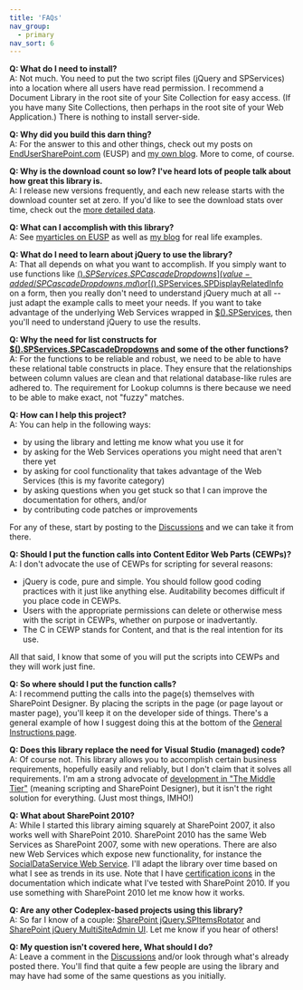 ```yaml
---
title: 'FAQs'
nav_group:
  - primary
nav_sort: 6
---
```


**Q: What do I need to install?**  
A: Not much. You need to put the two script files (jQuery and SPServices) into a location where all users have read permission. I recommend a Document Library in the root site of your Site Collection for easy access. (If you have many Site Collections, then perhaps in the root site of your Web Application.) There is nothing to install server-side.

**Q: Why did you build this darn thing?**  
A: For the answer to this and other things, check out my posts on [EndUserSharePoint.com](http://www.endusersharepoint.com/category/authors/marc-d-anderson/) (EUSP) and [my own blog](http://sympmarc.com). More to come, of course.

**Q: Why is the download count so low? I've heard lots of people talk about how great this library is.**  
A: I release new versions frequently, and each new release starts with the download counter set at zero. If you'd like to see the download stats over time, check out the [more detailed data](http://spservices.codeplex.com/stats).  

**Q: What can I accomplish with this library?**  
A: See [myarticles on EUSP](http://www.endusersharepoint.com/category/authors/marc-d-anderson/) as well as [my blog](http://sympmarc.com) for real life examples.  

**Q: What do I need to learn about jQuery to use the library?**  
A: That all depends on what you want to accomplish. If you simply want to use functions like [$().SPServices.SPCascadeDropdowns](value-added/SPCascadeDropdowns.md) or [$().SPServices.SPDisplayRelatedInfo](value-added/SPDisplayRelatedInfo.md) on a form, then you really don't need to understand jQuery much at all -- just adapt the example calls to meet your needs. If you want to take advantage of the underlying Web Services wrapped in [$().SPServices](core/web-services.md), then you'll need to understand jQuery to use the results.  

**Q: Why the need for list constructs for [$().SPServices.SPCascadeDropdowns](value-added/SPCascadeDropdowns.md) and some of the other functions?**  
A: For the functions to be reliable and robust, we need to be able to have these relational table constructs in place. They ensure that the relationships between column values are clean and that relational database-like rules are adhered to. The requirement for Lookup columns is there because we need to be able to make exact, not "fuzzy" matches.  

**Q: How can I help this project?**  
A: You can help in the following ways:

*   by using the library and letting me know what you use it for
*   by asking for the Web Services operations you might need that aren't there yet
*   by asking for cool functionality that takes advantage of the Web Services (this is my favorite category)
*   by asking questions when you get stuck so that I can improve the documentation for others, and/or
*   by contributing code patches or improvements

For any of these, start by posting to the [Discussions](http://spservices.codeplex.com/discussions) and we can take it from there.  

**Q: Should I put the function calls into Content Editor Web Parts (CEWPs)?**  
A: I don't advocate the use of CEWPs for scripting for several reasons:

*   jQuery is code, pure and simple. You should follow good coding practices with it just like anything else. Auditability becomes difficult if you place code in CEWPs.
*   Users with the appropriate permissions can delete or otherwise mess with the script in CEWPs, whether on purpose or inadvertantly.
*   The C in CEWP stands for Content, and that is the real intention for its use.

All that said, I know that some of you will put the scripts into CEWPs and they will work just fine.  

**Q: So where should I put the function calls?**  
A: I recommend putting the calls into the page(s) themselves with SharePoint Designer. By placing the scripts in the page (or page layout or master page), you'll keep it on the developer side of things. There's a general example of how I suggest doing this at the bottom of the [General Instructions page](general-instructions.md).  

**Q: Does this library replace the need for Visual Studio (managed) code?**  
A: Of course not. This library allows you to accomplish certain business requirements, hopefully easily and reliably, but I don't claim that it solves all requirements. I'm am a strong advocate of [development in "The Middle Tier"](http://sympmarc.com/2010/04/14/the-middle-tier-manifesto-an-alternative-approach-to-development-with-microsoft-sharepoint/) (meaning scripting and SharePoint Designer), but it isn't the right solution for everything. (Just most things, IMHO!)  

**Q: What about SharePoint 2010?**  
A: While I started this library aiming squarely at SharePoint 2007, it also works well with SharePoint 2010\. SharePoint 2010 has the same Web Services as SharePoint 2007, some with new operations. There are also new Web Services which expose new functionality, for instance the [SocialDataService Web Service](core/web-services/SocialDataService.md). I'll adapt the library over time based on what I see as trends in its use. Note that I have [certification icons](glossary.md#certification) in the documentation which indicate what I've tested with SharePoint 2010\. If you use something with SharePoint 2010 let me know how it works.  

**Q: Are any other Codeplex-based projects using this library?**  
A: So far I know of a couple: [SharePoint jQuery.SPItemsRotator](http://spitemsrotator.codeplex.com) and [SharePoint jQuery MultiSiteAdmin UI](http://spmsaui.codeplex.com). Let me know if you hear of others!  

**Q: My question isn't covered here, What should I do?**  
A: Leave a comment in the [Discussions](http://spservices.codeplex.com/Thread/List.aspx) and/or look through what's already posted there. You'll find that quite a few people are using the library and may have had some of the same questions as you initially.
